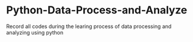 # Python-Data-Process-and-Analyze
Record all codes during the learing process of data processing and analyzing using python

